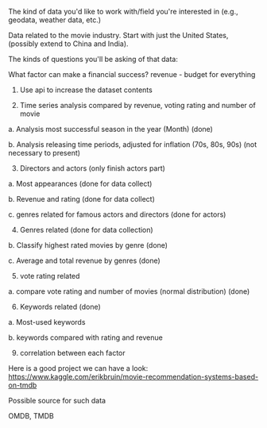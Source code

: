 ﻿The kind of data you'd like to work with/field you're interested in (e.g., geodata, weather data, etc.)

Data related to the movie industry. Start with just the United States, (possibly extend to China and India).

The kinds of questions you'll be asking of that data:

What factor can make a financial success?
revenue - budget for everything

1. Use api to increase the dataset contents 


2. Time series analysis compared by revenue, voting rating and number of movie

a. Analysis most successful season in the year (Month) (done)

b. Analysis releasing time periods, adjusted for inflation (70s, 80s, 90s) (not necessary to present)


3. Directors and actors (only finish actors part)

a. Most appearances (done for data collect)

b. Revenue and rating (done for data collect)

c. genres related for famous actors and directors (done for actors)


4. Genres related (done for data collection)

b. Classify highest rated movies by genre (done)

c. Average and total revenue by genres (done)


5. vote rating related

a. compare vote rating and number of movies (normal distribution) (done)


6. Keywords related (done)

a. Most-used keywords

b. keywords compared with rating and revenue

9. correlation between each factor


Here is a good project we can have a look:
https://www.kaggle.com/erikbruin/movie-recommendation-systems-based-on-tmdb


Possible source for such data

OMDB, TMDB
